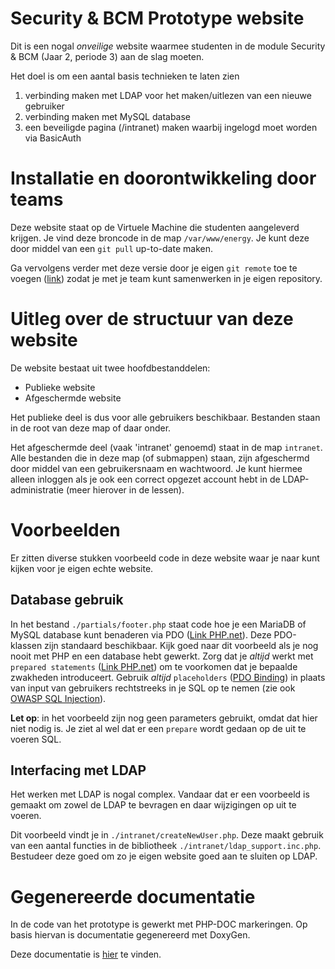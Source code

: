 # Security & BCM Prototype website

Dit is een nogal *onveilige* website waarmee studenten in de module Security & BCM (Jaar 2, periode 3) aan de slag moeten. 

Het doel is om een aantal basis technieken te laten zien
  1. verbinding maken met LDAP voor het maken/uitlezen van een nieuwe gebruiker
  1. verbinding maken met MySQL database
  1. een beveiligde pagina (/intranet) maken waarbij ingelogd moet worden via BasicAuth


# Installatie en doorontwikkeling door teams
  
Deze website staat op de Virtuele Machine die studenten aangeleverd krijgen. Je vind deze broncode in de map
`/var/www/energy`. Je kunt deze door middel van een `git pull` up-to-date maken. 

Ga vervolgens verder met deze versie door je eigen `git remote` toe te voegen 
([link](https://git-scm.com/book/en/v2/Git-Basics-Working-with-Remotes)) zodat je met je 
team kunt samenwerken in je eigen repository.

# Uitleg over de structuur van deze website 
De website bestaat uit twee hoofdbestanddelen:
  * Publieke website
  * Afgeschermde website

Het publieke deel is dus voor alle gebruikers beschikbaar. Bestanden staan in de root van deze map of daar onder.

Het afgeschermde deel (vaak 'intranet' genoemd) staat in de map `intranet`. Alle bestanden die in deze map
(of submappen) staan, zijn afgeschermd door middel van een gebruikersnaam en wachtwoord. Je kunt hiermee
alleen inloggen als je ook een correct opgezet account hebt in de LDAP-administratie (meer hierover in de lessen).

# Voorbeelden
Er zitten diverse stukken voorbeeld code in deze website waar je naar kunt kijken voor je eigen echte
website.

## Database gebruik
In het bestand `./partials/footer.php` staat code hoe je een MariaDB of MySQL database kunt benaderen
via PDO ([Link PHP.net](https://www.php.net/manual/en/class.pdo.php)). Deze PDO-klassen zijn standaard
beschikbaar. Kijk goed naar dit voorbeeld als je nog nooit met PHP en een database hebt gewerkt. Zorg
dat je *altijd* werkt met `prepared statements` ([Link PHP.net](https://www.php.net/manual/en/class.pdostatement.php))
om te voorkomen dat je bepaalde zwakheden introduceert. Gebruik *altijd* `placeholders` 
([PDO Binding](https://www.php.net/manual/en/pdostatement.bindcolumn.php)) in plaats van
input van gebruikers rechtstreeks in je SQL op te nemen (zie ook 
[OWASP SQL Injection](https://owasp.org/www-community/attacks/SQL_Injection)). 

**Let op**: in het voorbeeld zijn nog geen parameters gebruikt, omdat dat hier niet nodig is. Je ziet al 
wel dat er een `prepare` wordt gedaan op de uit te voeren SQL.

## Interfacing met LDAP
Het werken met LDAP is nogal complex. Vandaar dat er een voorbeeld is gemaakt om zowel de LDAP te bevragen
en daar wijzigingen op uit te voeren. 

Dit voorbeeld vindt je in `./intranet/createNewUser.php`. Deze maakt gebruik van een aantal functies
in de bibliotheek `./intranet/ldap_support.inc.php`. Bestudeer deze goed om zo je eigen website goed 
aan te sluiten op LDAP.

# Gegenereerde documentatie
In de code van het prototype is gewerkt met PHP-DOC markeringen. Op basis hiervan is documentatie gegenereerd
met DoxyGen. 

Deze documentatie is [hier](./html/index.html) te vinden.